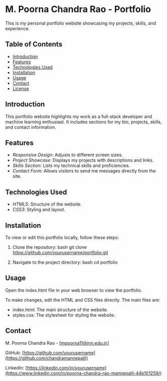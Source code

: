 # M. Poorna Chandra Rao - Portfolio

This is my personal portfolio website showcasing my projects, skills, and experience.

## Table of Contents

- [Introduction](#introduction)
- [Features](#features)
- [Technologies Used](#technologies-used)
- [Installation](#installation)
- [Usage](#usage)
- [Contact](#contact)
- [License](#license)

## Introduction

This portfolio website highlights my work as a full-stack developer and machine learning enthusiast. It includes sections for my bio, projects, skills, and contact information.

## Features

- *Responsive Design*: Adjusts to different screen sizes.
- *Project Showcase*: Displays my projects with descriptions and links.
- *Skills Section*: Lists my technical skills and proficiencies.
- *Contact Form*: Allows visitors to send me messages directly from the site.

## Technologies Used

- *HTML5*: Structure of the website.
- *CSS3*: Styling and layout.

## Installation

To view or edit this portfolio locally, follow these steps:

1. Clone the repository:
    bash
    git clone https://github.com/yourusername/portfolio.git
    
2. Navigate to the project directory:
    bash
    cd portfolio
    

## Usage

Open the index.html file in your web browser to view the portfolio.

To make changes, edit the HTML and CSS files directly. The main files are:
- index.html: The main structure of the website.
- styles.css: The stylesheet for styling the website.

## Contact

M. Poorna Chandra Rao - [mpoorna11@jnn.edu.in]

GitHub: [https://github.com/yourusername](https://github.com/chandramannepalli)

LinkedIn: [https://linkedin.com/in/yourusername](https://www.linkedin.com/in/poorna-chandra-rao-mannepalli-44b101259/)
